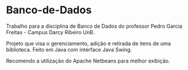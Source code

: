 # Banco-de-Dados
Trabalho para a disciplina de Banco de Dados do professor Pedro Garcia Freitas - Campus Darcy Ribeiro UnB.

Projeto que visa o gerenciamento, adição e retirada de itens de uma biblioteca. Feito em Java com interface Java Swing.

Recomendo a utilização do Apache Netbeans para melhor exibição. 
